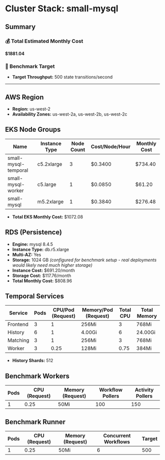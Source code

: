 # Cluster Stack: small-mysql

## Summary

### 💰 Total Estimated Monthly Cost
**$1881.04**

### 🎯 Benchmark Target
- **Target Throughput:** 500 state transitions/second

---

## AWS Region
- **Region:** us-west-2
- **Availability Zones:** us-west-2a, us-west-2b, us-west-2c

## EKS Node Groups
| Name | Instance Type | Node Count | Cost/Node/Hour | Monthly Cost |
|------|--------------|------------|----------------|-------------|
| small-mysql-temporal | c5.2xlarge | 3 | $0.3400 | $734.40 |
| small-mysql-worker | c5.large | 1 | $0.0850 | $61.20 |
| small-mysql | m5.2xlarge | 1 | $0.3840 | $276.48 |

- **Total EKS Monthly Cost:** $1072.08

## RDS (Persistence)
- **Engine:** mysql 8.4.5
- **Instance Type:** db.r5.xlarge
- **Multi-AZ:** Yes
- **Storage:** 1024 GB *(configured for benchmark setup - real deployments would likely need much higher storage)*
- **Instance Cost:** $691.20/month
- **Storage Cost:** $117.76/month
- **Total Monthly Cost:** $808.96

## Temporal Services

| Service   | Pods | CPU/Pod (Request) | Memory/Pod (Request) | Total CPU | Total Memory |
|-----------|------|-------------------|----------------------|-----------|-------------|
| Frontend  | 3    | 1               | 256Mi                | 3       | 768Mi     |
| History   | 6    | 1               | 4.00Gi                | 6       | 24.00Gi     |
| Matching  | 3    | 1               | 256Mi                | 3       | 768Mi     |
| Worker    | 3    | 0.25               | 128Mi                | 0.75       | 384Mi     |

- **History Shards:** 512

## Benchmark Workers

| Pods | CPU (Request) | Memory (Request) | Workflow Pollers | Activity Pollers |
|------|---------------|------------------|------------------|------------------|
| 1 | 0.25 | 50Mi | 100 | 150 |

## Benchmark Runner

| Pods | CPU (Request) | Memory (Request) | Concurrent Workflows | Target |
|------|---------------|------------------|--------------------- |--------|
| 1 | 0.25 | 50Mi | 6 | 500 |

